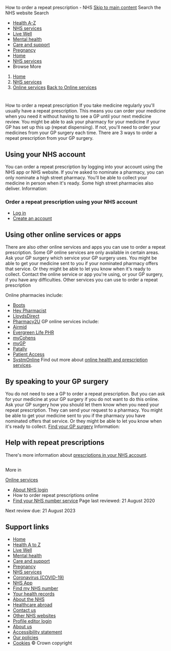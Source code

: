 
How to order a repeat prescription - NHS
[Skip to main content](#maincontent)
Search the NHS website
Search
* [Health A-Z](/conditions/)
* [NHS services](/nhs-services/)
* [Live Well](/live-well/)
* [Mental health](/mental-health/)
* [Care and support](/conditions/social-care-and-support-guide/)
* [Pregnancy](/pregnancy/)
* [Home](/)
* [NHS services](/nhs-services/)
* Browse
 More
1. [Home](/)
2. [NHS services](/nhs-services/)
3. [Online services](/nhs-services/online-services/)
[Back to 
 Online services](/nhs-services/online-services/) 
# 
 
 How to order a repeat prescription
If you take medicine regularly you'll usually have a repeat prescription.
This means you can order your medicine when you need it without having to see a GP until your next medicine review.
You might be able to ask your pharmacy for your medicine if your GP has set up this up (repeat dispensing). If not, you'll need to order your medicines from your GP surgery each time.
There are 3 ways to order a repeat prescription from your GP surgery.
## Using your NHS account
You can order a repeat prescription by logging into your account using the NHS app or NHS website.
If you're asked to nominate a pharmacy, you can only nominate a high street pharmacy.
You'll be able to collect your medicine in person when it's ready. Some high street pharmacies also deliver.
Information: 
### Order a repeat prescription using your NHS account
* [Log in](https://www.nhsapp.service.nhs.uk/patient/prescriptions?referrer=NHS_UK&origin=repeat_prescription)
* [Create an account](https://www.nhsapp.service.nhs.uk/login)
## Using other online services or apps
There are also other online services and apps you can use to order a repeat prescription.
Some GP online services are only available in certain areas. Ask your GP surgery which service your GP surgery uses.
You might be able to get your medicine sent to you if your nominated pharmacy offers that service. Or they might be able to let you know when it's ready to collect.
Contact the online service or app you're using, or your GP surgery, if you have any difficulties.
 Other services you can use to order a repeat prescription
 
Online pharmacies include:
* [Boots](https://www.boots.com/online/pharmacy/)
* [Hey Pharmacist](https://heypharmacist.co.uk/)
* [LloydsDirect](https://www.lloydsdirect.co.uk/?utm_source=NHS&utm_medium=apps&utm_campaign=library)
* [Pharmacy2U](https://www.pharmacy2u.co.uk/)
GP online services include:
* [Airmid](https://airmidcares.co.uk/)
* [Evergreen Life PHR](https://www.evergreen-life.co.uk/)
* [myCohens](https://www.cohenschemist.co.uk/)
* [myGP](https://www.mygp.com/)
* [Patally](https://patally.co.uk/)
* [Patient Access](https://www.patientaccess.com/)
* [SystmOnline](https://www.tpp-uk.com/products/systmonline)
Find out more about [online health and prescription services](https://www.nhs.uk/nhs-services/gps/online-health-and-prescription-services/).
## By speaking to your GP surgery
You do not need to see a GP to order a repeat prescription. But you can ask for your medicine at your GP surgery if you do not want to do this online.
Ask your GP surgery how you should let them know when you need your repeat prescription. They can send your request to a pharmacy.
You might be able to get your medicine sent to you if the pharmacy you have nominated offers that service. Or they might be able to let you know when it's ready to collect.
[Find your GP surgery](https://www.nhs.uk/service-search/find-a-gp)
Information: 
## Help with repeat prescriptions
There's more information about [prescriptions in your NHS account](https://www.nhs.uk/nhs-app/nhs-app-help-and-support/prescriptions-in-the-nhs-app/).
## 
 More in
 
 [Online services](/nhs-services/online-services/)
* [About NHS login](https://www.nhs.uk/nhs-services/online-services/nhs-login/)
* How to order repeat prescriptions online
* [Find your NHS number service](https://www.nhs.uk/nhs-services/online-services/find-nhs-number/)
 Page last reviewed: 21 August 2020
   
 Next review due: 21 August 2023
 
## Support links
* [Home](/)
* [Health A to Z](/conditions/)
* [Live Well](/live-well/)
* [Mental health](/mental-health/)
* [Care and support](/conditions/social-care-and-support-guide/)
* [Pregnancy](/pregnancy/)
* [NHS services](/nhs-services/)
* [Coronavirus (COVID-19)](/conditions/coronavirus-covid-19/)
* [NHS App](/nhs-app/)
* [Find my NHS number](/nhs-services/online-services/find-nhs-number/)
* [Your health records](/using-the-nhs/about-the-nhs/your-health-records/)
* [About the NHS](/using-the-nhs/about-the-nhs/)
* [Healthcare abroad](/using-the-nhs/healthcare-abroad/apply-for-a-free-uk-global-health-insurance-card-ghic/)
* [Contact us](/contact-us/)
* [Other NHS websites](/nhs-sites/)
* [Profile editor login](/our-policies/profile-editor-login/)
* [About us](/about-us/)
* [Accessibility statement](/accessibility-statement/)
* [Our policies](/our-policies/)
* [Cookies](/our-policies/cookies-policy/)
© Crown copyright

